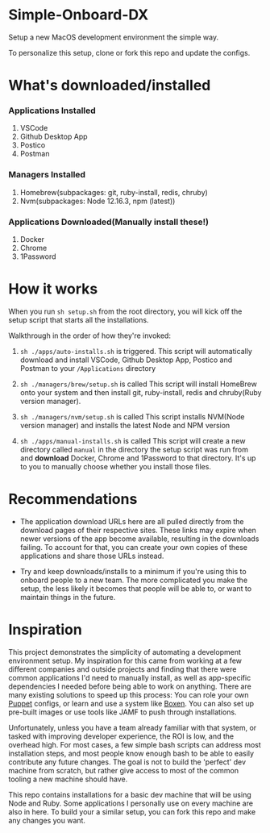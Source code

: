 # Simple-Onboard-DX

Setup a new MacOS development environment the simple way.

To personalize this setup, clone or fork this repo and update the configs.

# What's downloaded/installed

### Applications Installed
1. VSCode
2. Github Desktop App
3. Postico
4. Postman

### Managers Installed
1. Homebrew(subpackages: git, ruby-install, redis, chruby)
2. Nvm(subpackages: Node 12.16.3, npm (latest))

### Applications Downloaded(Manually install these!)
1. Docker
2. Chrome
3. 1Password

# How it works
When you run `sh setup.sh` from the root directory, you will kick off the setup script that starts all the installations.

Walkthrough in the order of how they're invoked:
1) `sh ./apps/auto-installs.sh` is triggered.
This script will automatically download and install VSCode, Github Desktop App, Postico and Postman to your `/Applications` directory

2) `sh ./managers/brew/setup.sh` is called
This script will install HomeBrew onto your system and then install git, ruby-install, redis and chruby(Ruby version manager).

3) `sh ./managers/nvm/setup.sh` is called
This script installs NVM(Node version manager) and installs the latest Node and NPM version

4) `sh ./apps/manual-installs.sh` is called
This script will create a new directory called `manual` in the directory the setup script was run from and **download** Docker, Chrome and 1Password to that directory. It's up to you to manually choose whether you install those files.

# Recommendations

- The application download URLs here are all pulled directly from the download pages of their respective sites. These links may expire when newer versions of the app become available, resulting in the downloads failing. To account for that, you can create your own copies of these applications and share those URLs instead.

- Try and keep downloads/installs to a minimum if you're using this to onboard people to a new team. The more complicated you make the setup, the less likely it becomes that people will be able to, or want to maintain things in the future. 

# Inspiration 
This project demonstrates the simplicity of automating a development environment setup. My inspiration for this came from working at a few different companies and outside projects and finding that there were common applications I'd need to manually install, as well as app-specific dependencies I needed before being able to work on anything. There are many existing solutions to speed up this process: You can role your own [Puppet](https://puppet.com/) configs, or learn and use a system like [Boxen](https://github.com/boxen). You can also set up pre-built images or use tools like JAMF to push through installations. 

Unfortunately, unless you have a team already familiar with that system, or tasked with improving developer experience, the ROI is low, and the overhead high. For most cases, a few simple bash scripts can address most installation steps, and most people know enough bash to be able to easily contribute any future changes. The goal is not to build the 'perfect' dev machine from scratch, but rather give access to most of the common tooling a new machine should have.

This repo contains installations for a basic dev machine that will be using Node and Ruby. Some applications I personally use on every machine are also in here. To build your a similar setup, you can fork this repo and make any changes you want.